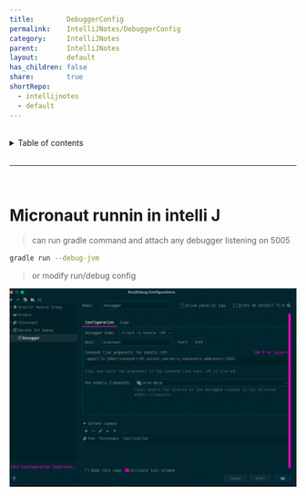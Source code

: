 ```yaml
---
title:        DebuggerConfig
permalink:    IntelliJNotes/DebuggerConfig
category:     IntelliJNotes
parent:       IntelliJNotes
layout:       default
has_children: false
share:        true
shortRepo:
  - intellijnotes
  - default    
---
```



<br/>    

<details markdown="block">    
<summary>    
Table of contents    
</summary>    
{: .text-delta }    
1. TOC    
{:toc}    
</details>    

<br/>    
    
***    

<br/>    

# Micronaut runnin in intelli J

> can run gradle command and attach any debugger listening on 5005

```bash    
gradle run --debug-jvm    
```    

> or modify run/debug config

![debuggerConfig.png](assets%2Fimages%2FdebuggerConfig.png)